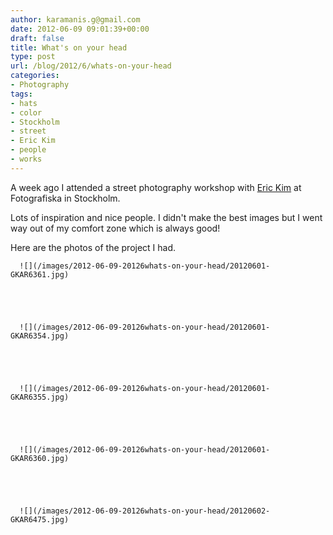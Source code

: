 ```yaml
---
author: karamanis.g@gmail.com
date: 2012-06-09 09:01:39+00:00
draft: false
title: What's on your head
type: post
url: /blog/2012/6/whats-on-your-head
categories:
- Photography
tags:
- hats
- color
- Stockholm
- street
- Eric Kim
- people
- works
---
```


A week ago I attended a street photography workshop with [Eric Kim](http://erickimphotography.com/blog/) at Fotografiska in Stockholm.

Lots of inspiration and nice people. I didn't make the best images but I went way out of my comfort zone which is always good!

Here are the photos of the project I had.


  
      ![](/images/2012-06-09-20126whats-on-your-head/20120601-GKAR6361.jpg)

  


  
      ![](/images/2012-06-09-20126whats-on-your-head/20120601-GKAR6354.jpg)

  


  
      ![](/images/2012-06-09-20126whats-on-your-head/20120601-GKAR6355.jpg)

  


  
      ![](/images/2012-06-09-20126whats-on-your-head/20120601-GKAR6360.jpg)

  


  
      ![](/images/2012-06-09-20126whats-on-your-head/20120602-GKAR6475.jpg)

